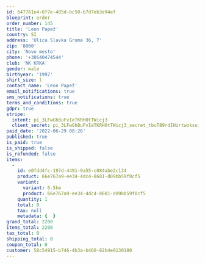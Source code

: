```yaml
---
id: 647761e4-6f7e-485d-bc50-b7d7eb3e94ef
blueprint: order
order_number: 145
title: 'Leon Papež'
country: SI
address: 'Ulica Slavka Gruma 36, 7'
zip: '8000'
city: 'Novo mesto'
phone: '+38640474544'
club: 'NK KRKA'
gender: male
birthyear: '1997'
shirt_size: l
contact_name: 'Leon Papež'
email_notifications: true
sms_notifications: true
terms_and_conditions: true
gdpr: true
stripe:
  intent: pi_3LFwGhBuFvIeTKRH0tTWicj3
  client_secret: pi_3LFwGhBuFvIeTKRH0tTWicj3_secret_tbuT89rdIHirtwoksujlrsqil
paid_date: '2022-06-29 08:26'
published: true
is_paid: true
is_shipped: false
is_refunded: false
items:
  -
    id: e0fdd4fc-197d-4491-9a55-c084abe2c134
    product: 66e767a9-ee34-4dc4-8681-d09bb59f0cf5
    variant:
      variant: 6.5km
      product: 66e767a9-ee34-4dc4-8681-d09bb59f0cf5
    quantity: 1
    total: 0
    tax: null
    metadata: {  }
grand_total: 2200
items_total: 2200
tax_total: 0
shipping_total: 0
coupon_total: 0
customer: 58c54915-b746-4b3a-b460-82b4e0130180
---
```

